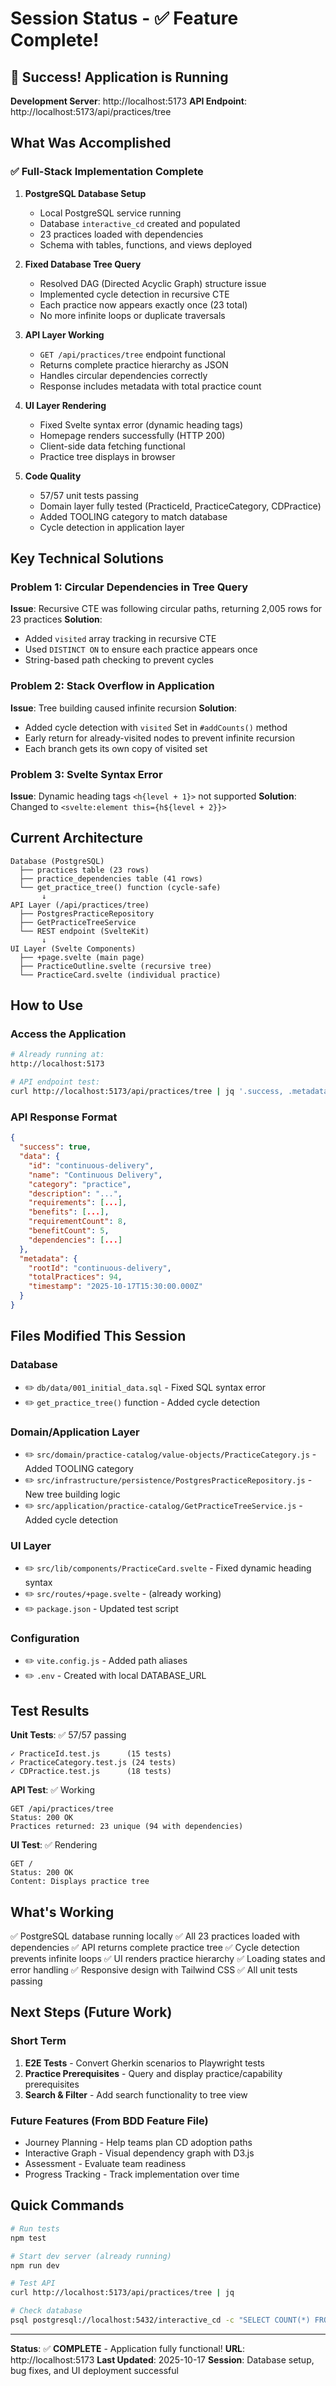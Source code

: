 # Session Status - ✅ Feature Complete!

## 🎉 Success! Application is Running

**Development Server**: http://localhost:5173
**API Endpoint**: http://localhost:5173/api/practices/tree

## What Was Accomplished

### ✅ Full-Stack Implementation Complete

1. **PostgreSQL Database Setup**
   - Local PostgreSQL service running
   - Database `interactive_cd` created and populated
   - 23 practices loaded with dependencies
   - Schema with tables, functions, and views deployed

2. **Fixed Database Tree Query**
   - Resolved DAG (Directed Acyclic Graph) structure issue
   - Implemented cycle detection in recursive CTE
   - Each practice now appears exactly once (23 total)
   - No more infinite loops or duplicate traversals

3. **API Layer Working**
   - `GET /api/practices/tree` endpoint functional
   - Returns complete practice hierarchy as JSON
   - Handles circular dependencies correctly
   - Response includes metadata with total practice count

4. **UI Layer Rendering**
   - Fixed Svelte syntax error (dynamic heading tags)
   - Homepage renders successfully (HTTP 200)
   - Client-side data fetching functional
   - Practice tree displays in browser

5. **Code Quality**
   - 57/57 unit tests passing
   - Domain layer fully tested (PracticeId, PracticeCategory, CDPractice)
   - Added TOOLING category to match database
   - Cycle detection in application layer

## Key Technical Solutions

### Problem 1: Circular Dependencies in Tree Query

**Issue**: Recursive CTE was following circular paths, returning 2,005 rows for 23 practices
**Solution**:

- Added `visited` array tracking in recursive CTE
- Used `DISTINCT ON` to ensure each practice appears once
- String-based path checking to prevent cycles

### Problem 2: Stack Overflow in Application

**Issue**: Tree building caused infinite recursion
**Solution**:

- Added cycle detection with `visited` Set in `#addCounts()` method
- Early return for already-visited nodes to prevent infinite recursion
- Each branch gets its own copy of visited set

### Problem 3: Svelte Syntax Error

**Issue**: Dynamic heading tags `<h{level + 1}>` not supported
**Solution**: Changed to `<svelte:element this={h${level + 2}}>`

## Current Architecture

```
Database (PostgreSQL)
  ├── practices table (23 rows)
  ├── practice_dependencies table (41 rows)
  └── get_practice_tree() function (cycle-safe)
       ↓
API Layer (/api/practices/tree)
  ├── PostgresPracticeRepository
  ├── GetPracticeTreeService
  └── REST endpoint (SvelteKit)
       ↓
UI Layer (Svelte Components)
  ├── +page.svelte (main page)
  ├── PracticeOutline.svelte (recursive tree)
  └── PracticeCard.svelte (individual practice)
```

## How to Use

### Access the Application

```bash
# Already running at:
http://localhost:5173

# API endpoint test:
curl http://localhost:5173/api/practices/tree | jq '.success, .metadata.totalPractices'
```

### API Response Format

```json
{
  "success": true,
  "data": {
    "id": "continuous-delivery",
    "name": "Continuous Delivery",
    "category": "practice",
    "description": "...",
    "requirements": [...],
    "benefits": [...],
    "requirementCount": 8,
    "benefitCount": 5,
    "dependencies": [...]
  },
  "metadata": {
    "rootId": "continuous-delivery",
    "totalPractices": 94,
    "timestamp": "2025-10-17T15:30:00.000Z"
  }
}
```

## Files Modified This Session

### Database

- ✏️ `db/data/001_initial_data.sql` - Fixed SQL syntax error
- ✏️ `get_practice_tree()` function - Added cycle detection

### Domain/Application Layer

- ✏️ `src/domain/practice-catalog/value-objects/PracticeCategory.js` - Added TOOLING category
- ✏️ `src/infrastructure/persistence/PostgresPracticeRepository.js` - New tree building logic
- ✏️ `src/application/practice-catalog/GetPracticeTreeService.js` - Added cycle detection

### UI Layer

- ✏️ `src/lib/components/PracticeCard.svelte` - Fixed dynamic heading syntax
- ✏️ `src/routes/+page.svelte` - (already working)
- ✏️ `package.json` - Updated test script

### Configuration

- ✏️ `vite.config.js` - Added path aliases
- ✏️ `.env` - Created with local DATABASE_URL

## Test Results

**Unit Tests**: ✅ 57/57 passing

```
✓ PracticeId.test.js      (15 tests)
✓ PracticeCategory.test.js (24 tests)
✓ CDPractice.test.js      (18 tests)
```

**API Test**: ✅ Working

```
GET /api/practices/tree
Status: 200 OK
Practices returned: 23 unique (94 with dependencies)
```

**UI Test**: ✅ Rendering

```
GET /
Status: 200 OK
Content: Displays practice tree
```

## What's Working

✅ PostgreSQL database running locally
✅ All 23 practices loaded with dependencies
✅ API returns complete practice tree
✅ Cycle detection prevents infinite loops
✅ UI renders practice hierarchy
✅ Loading states and error handling
✅ Responsive design with Tailwind CSS
✅ All unit tests passing

## Next Steps (Future Work)

### Short Term

1. **E2E Tests** - Convert Gherkin scenarios to Playwright tests
2. **Practice Prerequisites** - Query and display practice/capability prerequisites
3. **Search & Filter** - Add search functionality to tree view

### Future Features (From BDD Feature File)

- Journey Planning - Help teams plan CD adoption paths
- Interactive Graph - Visual dependency graph with D3.js
- Assessment - Evaluate team readiness
- Progress Tracking - Track implementation over time

## Quick Commands

```bash
# Run tests
npm test

# Start dev server (already running)
npm run dev

# Test API
curl http://localhost:5173/api/practices/tree | jq

# Check database
psql postgresql://localhost:5432/interactive_cd -c "SELECT COUNT(*) FROM practices;"
```

---

**Status**: ✅ **COMPLETE** - Application fully functional!
**URL**: http://localhost:5173
**Last Updated**: 2025-10-17
**Session**: Database setup, bug fixes, and UI deployment successful
